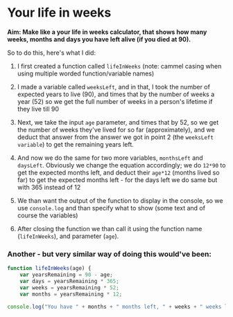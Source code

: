 # Your life in weeks
**Aim: Make like a your life in weeks calculator, that shows how many weeks, months and days you have left alive (if you died at 90).**

So to do this, here's what I did:

1. I first created a function called `lifeInWeeks` (note: cammel casing when using multiple worded function/variable names)

2. I made a variable called `weeksLeft`, and in that, I took the number of expected years to live (90), and times that by the number of weeks a year (52) so we get the full number of weeks in a person's lifetime if they live till 90

3. Next, we take the input `age` parameter, and times that by 52, so we get the number of weeks they've lived for so far (approximately), and we deduct that answer from the answer we got in point 2 (the `weeksLeft variable`) to get the remaining years left.

4. And now we do the same for two more variables, `monthsLeft` and `daysLeft`. Obviously we change the equation accordingly; we do `12*90` to get the expected months left, and deduct their `age*12` (months lived so far) to get the expected months left - for the days left we do same but with 365 instead of 12

5. We than want the output of the function to display in the console, so we use `console.log` and than specify what to show (some text and of course the variables)

6. After closing the function we than call it using the function name (`lifeInWeeks`), and parameter (`age`).


### Another - but very similar way of doing this would've been:
```js
function lifeInWeeks(age) {
    var yearsRemaining = 90 - age;
    var days = yearsRemaining * 365;
    var weeks = yearsRemaining * 52;
    var months = yearsRemaining * 12;
 
console.log("You have " + months + " months left, " + weeks + " weeks left and " + days + " days left.");
```
